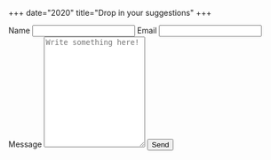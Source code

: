 +++
date="2020"
title="Drop in your suggestions"
+++
<form method="post" name="Contact" netlify>
    <label>Name <input type="text" name="name"></label>
    <label>Email <input type="email" name="email"></label>
    <label for="message">Message</label>
    <textarea id="message" name ="message" placeholder="Write something here!" style="height:200px"></textarea>
    <button type="submit">Send</button>
    <br>
    <div data-netlify-recaptcha></div>
</form>
